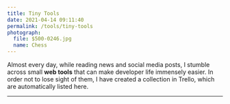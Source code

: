 ```yaml
---
title: Tiny Tools
date: 2021-04-14 09:11:40
permalink: /tools/tiny-tools
photograph: 
  file: $500-0246.jpg
  name: Chess
---
```


Almost every day, while reading news and social media posts, I stumble across small **web tools** that can make developer life immensely easier. In order not to lose sight of them, I have created a collection in Trello, which are automatically listed here.

---
